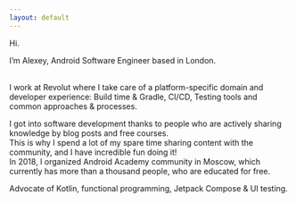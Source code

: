 ```yaml
---
layout: default
---
```


Hi.

I’m Alexey, Android Software Engineer based in London.

<br>I work at Revolut where I take care of a platform-specific domain and developer experience: Build time & Gradle, CI/CD, Testing tools and common approaches & processes.

I got into software development thanks to people who are actively sharing knowledge by blog posts and free courses. 
<br>This is why I spend a lot of my spare time sharing content with the community, and I have incredible fun doing it!
<br>In 2018, I organized Android Academy community in Moscow, which currently has more than a thousand people, who are educated for free.

Advocate of Kotlin, functional programming, Jetpack Compose & UI testing.
